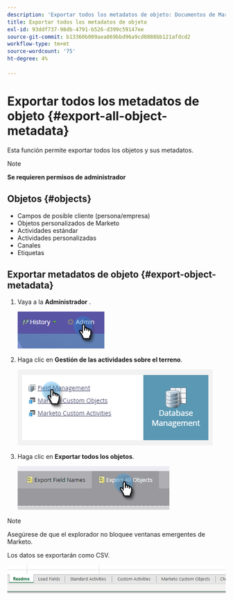 ```yaml
---
description: 'Exportar todos los metadatos de objeto: Documentos de Marketo: Documentación del producto'
title: Exportar todos los metadatos de objeto
exl-id: 93ddf737-98db-4791-b526-d399c59147ee
source-git-commit: b13360b009aea869bbd96a9cd0888bb121afdcd2
workflow-type: tm+mt
source-wordcount: '75'
ht-degree: 4%

---
```


# Exportar todos los metadatos de objeto {#export-all-object-metadata}

Esta función permite exportar todos los objetos y sus metadatos.

>[!NOTE]
>
>**Se requieren permisos de administrador**

## Objetos {#objects}

* Campos de posible cliente (persona/empresa)
* Objetos personalizados de Marketo
* Actividades estándar
* Actividades personalizadas
* Canales
* Etiquetas

## Exportar metadatos de objeto {#export-object-metadata}

1. Vaya a la **Administrador** .

   ![](assets/export-all-object-metadata-1.png)

1. Haga clic en **Gestión de las actividades sobre el terreno**.

   ![](assets/export-all-object-metadata-2.png)

1. Haga clic en **Exportar todos los objetos**.

   ![](assets/export-all-object-metadata-3.png)

>[!NOTE]
>
>Asegúrese de que el explorador no bloquee ventanas emergentes de Marketo.

Los datos se exportarán como CSV.

![](assets/export-all-object-metadata-4.png)
